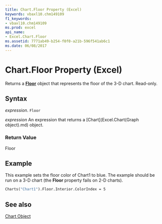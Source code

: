 ```yaml
---
title: Chart.Floor Property (Excel)
keywords: vbaxl10.chm149109
f1_keywords:
- vbaxl10.chm149109
ms.prod: excel
api_name:
- Excel.Chart.Floor
ms.assetid: 7771ab49-b254-f0f0-a21b-596f541ab6c1
ms.date: 06/08/2017
---
```



# Chart.Floor Property (Excel)

Returns a  **[Floor](Excel.Floor(object).md)** object that represents the floor of the 3-D chart. Read-only.


## Syntax

 _expression_. `Floor`

 _expression_ An expression that returns a [Chart](Excel.Chart(Graph object).md) object.


### Return Value

Floor


## Example

This example sets the floor color of Chart1 to blue. The example should be run on a 3-D chart (the  **Floor** property fails on 2-D charts).


```vb
Charts("Chart1").Floor.Interior.ColorIndex = 5
```


## See also


[Chart Object](Excel.Chart(object).md)

